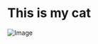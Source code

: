 # This is my cat
![Image](https://cdn.discordapp.com/attachments/998436242263920734/1080832433722757130/IMG_2303.jpg)
